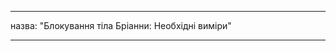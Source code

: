 - - -
назва: "Блокування тіла Бріанни: Необхідні виміри"
- - -

<PatternMeasurements pattern='breanna' />
